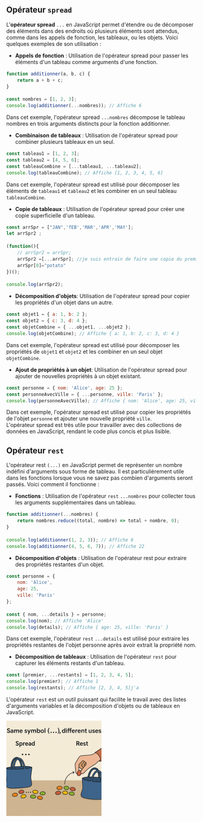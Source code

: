 ## Opérateur `spread`

L'**opérateur spread** `...` en JavaScript permet d'étendre ou de décomposer des éléments dans des endroits où plusieurs éléments sont attendus, comme dans les appels de fonction, les tableaux, ou les objets. Voici quelques exemples de son utilisation :  
* **Appels de fonction** : Utilisation de l'opérateur spread pour passer les éléments d'un tableau comme arguments d'une fonction.
```js
function additionner(a, b, c) {
    return a + b + c;
}

const nombres = [1, 2, 3];
console.log(additionner(...nombres)); // Affiche 6
```  
Dans cet exemple, l'opérateur spread `...nombres` décompose le tableau nombres en trois arguments distincts pour la fonction additionner.  
* **Combinaison de tableaux** : Utilisation de l'opérateur spread pour combiner plusieurs tableaux en un seul.  
```js
const tableau1 = [1, 2, 3];
const tableau2 = [4, 5, 6];
const tableauCombine = [...tableau1, ...tableau2];
console.log(tableauCombine); // Affiche [1, 2, 3, 4, 5, 6]
```  
Dans cet exemple, l'opérateur spread est utilisé pour décomposer les éléments de `tableau1` et `tableau2` et les combiner en un seul tableau `tableauCombine`.
* **Copie de tableaux** : Utilisation de l'opérateur spread pour créer une copie superficielle d'un tableau.  
```js
const arrSpr = ["JAN",'fEB','MAR','APR','MAY'];
let arrSpr2 ;

(function(){
    // arrSpr2 = arrSpr;
    arrSpr2 =[...arrSpr]; //je suis entrain de faire une copie du premier tableau
    arrSpr[0]="potato"
})();

console.log(arrSpr2); 
```  
* **Décomposition d'objets**: Utilisation de l'opérateur spread pour copier les propriétés d'un objet dans un autre.  
```js
const objet1 = { a: 1, b: 2 };
const objet2 = { c: 3, d: 4 };
const objetCombine = { ...objet1, ...objet2 };
console.log(objetCombine); // Affiche { a: 1, b: 2, c: 3, d: 4 }
```  
Dans cet exemple, l'opérateur spread est utilisé pour décomposer les propriétés de `objet1` et `objet2` et les combiner en un seul objet `objetCombine`.

* **Ajout de propriétés à un objet**: Utilisation de l'opérateur spread pour ajouter de nouvelles propriétés à un objet existant.  
```js
const personne = { nom: 'Alice', age: 25 };
const personneAvecVille = { ...personne, ville: 'Paris' };
console.log(personneAvecVille); // Affiche { nom: 'Alice', age: 25, ville: 'Paris' }
```  
Dans cet exemple, l'opérateur spread est utilisé pour copier les propriétés de l'objet `personne` et ajouter une nouvelle propriété `ville`.  
L'opérateur spread est très utile pour travailler avec des collections de données en JavaScript, rendant le code plus concis et plus lisible.

## Opérateur `rest`
L'opérateur rest `(...)` en JavaScript permet de représenter un nombre indéfini d'arguments sous forme de tableau. Il est particulièrement utile dans les fonctions lorsque vous ne savez pas combien d'arguments seront passés. Voici comment il fonctionne :  

* **Fonctions** : Utilisation de l'opérateur `rest` `...nombres` pour collecter tous les arguments supplémentaires dans un tableau.
```js
function additionner(...nombres) {
    return nombres.reduce((total, nombre) => total + nombre, 0);
}

console.log(additionner(1, 2, 3)); // Affiche 6
console.log(additionner(4, 5, 6, 7)); // Affiche 22
```  

* **Décomposition d'objets** : Utilisation de l'opérateur rest pour extraire des propriétés restantes d'un objet.

```js
const personne = {
    nom: 'Alice',
    age: 25,
    ville: 'Paris'
};

const { nom, ...details } = personne;
console.log(nom); // Affiche 'Alice'
console.log(details); // Affiche { age: 25, ville: 'Paris' }
```
Dans cet exemple, l'opérateur `rest` `...details` est utilisé pour extraire les propriétés restantes de l'objet personne après avoir extrait la propriété nom.  
* **Décomposition de tableaux** : Utilisation de l'opérateur `rest` pour capturer les éléments restants d'un tableau.
```js
const [premier, ...restants] = [1, 2, 3, 4, 5];
console.log(premier); // Affiche 1
console.log(restants); // Affiche [2, 3, 4, 5]j'a
```

L'opérateur `rest` est un outil puissant qui facilite le travail avec des listes d'arguments variables et la décomposition d'objets ou de tableaux en JavaScript.


<img src="./assets/spreadRest_illustration.png" width="50%" />
